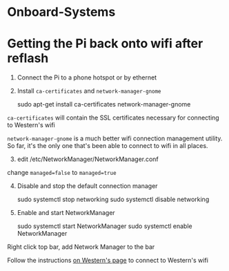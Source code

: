 # Onboard-Systems

# Getting the Pi back onto wifi after reflash

1. Connect the Pi to a phone hotspot or by ethernet

2. Install `ca-certificates` and `network-manager-gnome`

    sudo apt-get install ca-certificates network-manager-gnome

`ca-certificates` will contain the SSL certificates necessary for connecting to Western's wifi

`network-manager-gnome` is a much better wifi connection management utility. So far, it's the only one that's been able to connect to wifi in all places.

3. edit /etc/NetworkManager/NetworkManager.conf

change `managed=false` to `managed=true`

4. Disable and stop the default connection manager

    sudo systemctl stop networking
    sudo systemctl disable networking

5. Enable and start NetworkManager

    sudo systemctl start NetworkManager
    sudo systemctl enable NetworkManager

Right click top bar, add Network Manager to the bar

Follow the instructions [on Western's page](http://uwo.ca/its/hdi/wireless/computers/linux-ubuntu.html) to connect to Western's wifi
